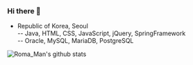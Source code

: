### Hi there 👋

<!--
**kjspo56/kjspo56** is a ✨ _special_ ✨ repository because its `README.md` (this file) appears on your GitHub profile.

Here are some ideas to get you started:

- 🔭 I’m currently working on ...
- 🌱 I’m currently learning ...Pyton
- 👯 I’m looking to collaborate on ...
- 🤔 I’m looking for help with ...
- 💬 Ask me about ...
- 📫 How to reach me: ...
- 😄 Pronouns: ...
- ⚡ Fun fact: ...
-->

- Republic of Korea, Seoul<br>
-- Java, HTML, CSS, JavaScript, jQuery, SpringFramework<br>
-- Oracle, MySQL, MariaDB, PostgreSQL<br>

![Roma_Man's github stats](https://github-readme-stats.vercel.app/api?username=kjspo56&show_icons=true)
<br>

<!--
[![solved.ac tier](http://mazassumnida.wtf/api/generate_badge?boj=kjspo56)](https://solved.ac/kjspo56)
-->
